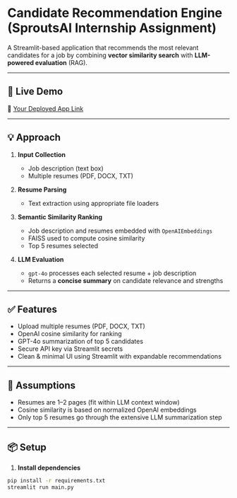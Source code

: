 # Candidate Recommendation Engine (SproutsAI Internship Assignment)

A Streamlit-based application that recommends the most relevant candidates for a job by combining **vector similarity search** with **LLM-powered evaluation** (RAG).

---

## 🚀 Live Demo

🔗 [Your Deployed App Link](https://sproutsai-assignment-sai-dileep-kumar-m.streamlit.app/)  

---

## 💡 Approach

1. **Input Collection**
   - Job description (text box)
   - Multiple resumes (PDF, DOCX, TXT)

2. **Resume Parsing**
   - Text extraction using appropriate file loaders

3. **Semantic Similarity Ranking**
   - Job description and resumes embedded with `OpenAIEmbeddings`
   - FAISS used to compute cosine similarity
   - Top 5 resumes selected

4. **LLM Evaluation**
   - `gpt-4o` processes each selected resume + job description
   - Returns a **concise summary** on candidate relevance and strengths

---

## ✅ Features

- Upload multiple resumes (PDF, DOCX, TXT)
- OpenAI cosine similarity for ranking
- GPT-4o summarization of top 5 candidates
- Secure API key via Streamlit secrets
- Clean & minimal UI using Streamlit with expandable recommendations

---

## 🔐 Assumptions

- Resumes are 1–2 pages (fit within LLM context window)
- Cosine similarity is based on normalized OpenAI embeddings
- Only top 5 resumes go through the extensive LLM summarization step

---

## 📦 Setup

1. **Install dependencies**

```bash
pip install -r requirements.txt
streamlit run main.py
